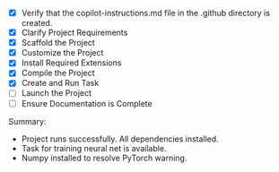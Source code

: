 - [x] Verify that the copilot-instructions.md file in the .github directory is created.
- [x] Clarify Project Requirements
- [x] Scaffold the Project
- [x] Customize the Project
- [x] Install Required Extensions
- [x] Compile the Project
- [x] Create and Run Task
- [ ] Launch the Project
- [ ] Ensure Documentation is Complete

Summary:
- Project runs successfully. All dependencies installed.
- Task for training neural net is available.
- Numpy installed to resolve PyTorch warning.
